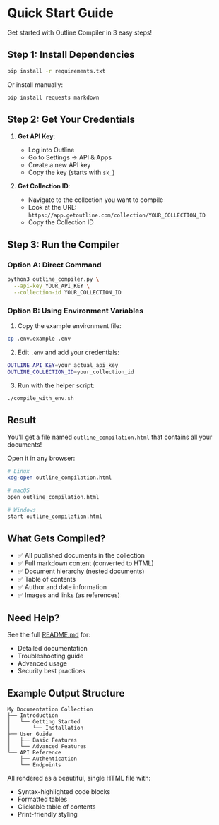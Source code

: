 # Quick Start Guide

Get started with Outline Compiler in 3 easy steps!

## Step 1: Install Dependencies

```bash
pip install -r requirements.txt
```

Or install manually:
```bash
pip install requests markdown
```

## Step 2: Get Your Credentials

1. **Get API Key**:
   - Log into Outline
   - Go to Settings → API & Apps
   - Create a new API key
   - Copy the key (starts with `sk_`)

2. **Get Collection ID**:
   - Navigate to the collection you want to compile
   - Look at the URL: `https://app.getoutline.com/collection/YOUR_COLLECTION_ID`
   - Copy the Collection ID

## Step 3: Run the Compiler

### Option A: Direct Command

```bash
python3 outline_compiler.py \
  --api-key YOUR_API_KEY \
  --collection-id YOUR_COLLECTION_ID
```

### Option B: Using Environment Variables

1. Copy the example environment file:
```bash
cp .env.example .env
```

2. Edit `.env` and add your credentials:
```bash
OUTLINE_API_KEY=your_actual_api_key
OUTLINE_COLLECTION_ID=your_collection_id
```

3. Run with the helper script:
```bash
./compile_with_env.sh
```

## Result

You'll get a file named `outline_compilation.html` that contains all your documents!

Open it in any browser:
```bash
# Linux
xdg-open outline_compilation.html

# macOS  
open outline_compilation.html

# Windows
start outline_compilation.html
```

## What Gets Compiled?

- ✅ All published documents in the collection
- ✅ Full markdown content (converted to HTML)
- ✅ Document hierarchy (nested documents)
- ✅ Table of contents
- ✅ Author and date information
- ✅ Images and links (as references)

## Need Help?

See the full [README.md](README.md) for:
- Detailed documentation
- Troubleshooting guide
- Advanced usage
- Security best practices

## Example Output Structure

```
My Documentation Collection
├── Introduction
│   └── Getting Started
│       └── Installation
├── User Guide
│   ├── Basic Features
│   └── Advanced Features
└── API Reference
    ├── Authentication
    └── Endpoints
```

All rendered as a beautiful, single HTML file with:
- Syntax-highlighted code blocks
- Formatted tables
- Clickable table of contents
- Print-friendly styling

